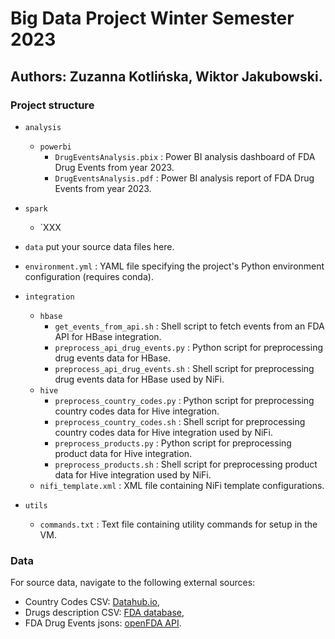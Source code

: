 # Big Data Project Winter Semester 2023

## Authors: Zuzanna Kotlińska, Wiktor Jakubowski.

### Project structure

- `analysis`
  - `powerbi`
    - `DrugEventsAnalysis.pbix` : Power BI analysis dashboard of FDA Drug Events from year 2023.
    - `DrugEventsAnalysis.pdf` : Power BI analysis report of FDA Drug Events from year 2023.   
- `spark`
  - `XXX

- `data`
  put your source data files here.

- `environment.yml` : YAML file specifying the project's Python environment configuration (requires conda).

- `integration`
  - `hbase`
    - `get_events_from_api.sh` : Shell script to fetch events from an FDA API for HBase integration.
    - `preprocess_api_drug_events.py` : Python script for preprocessing drug events data for HBase.
    - `preprocess_api_drug_events.sh` : Shell script for preprocessing drug events data for HBase used by NiFi.
  - `hive`
    - `preprocess_country_codes.py` : Python script for preprocessing country codes data for Hive integration.
    - `preprocess_country_codes.sh` : Shell script for preprocessing country codes data for Hive integration used by NiFi.
    - `preprocess_products.py` : Python script for preprocessing product data for Hive integration.
    - `preprocess_products.sh` : Shell script for preprocessing product data for Hive integration used by NiFi.
  - `nifi_template.xml` : XML file containing NiFi template configurations.

- `utils`
  - `commands.txt` : Text file containing utility commands for setup in the VM.

### Data

For source data, navigate to the following external sources:
* Country Codes CSV: [Datahub.io](https://datahub.io/core/country-list?fbclid=IwAR2oJH17RQzK0fugd627E39bDtDt-yHNuvyzm-E7aW_NcjbIziTqEyGE5D4),
* Drugs description CSV: [FDA database](https://open.fda.gov/apis/drug/drugsfda/download/),
* FDA Drug Events jsons: [openFDA API](https://open.fda.gov/apis/drug/event/).


